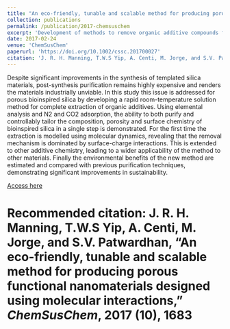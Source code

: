 ```yaml
---
title: "An eco-friendly, tunable and scalable method for producing porous functional nanomaterials designed using molecular interactions"
collection: publications
permalink: /publication/2017-chemsuschem
excerpt: 'Development of methods to remove organic additive compounds from bioinspired silica materials by mild acid extraction.'
date: 2017-02-24
venue: 'ChemSusChem'
paperurl: 'https://doi.org/10.1002/cssc.201700027'
citation: 'J. R. H. Manning, T.W.S Yip, A. Centi, M. Jorge, and S.V. Patwardhan, “An eco-friendly, tunable and scalable method for producing porous functional nanomaterials designed using molecular interactions,” _ChemSusChem_, 2017 (10), 1683'
---
```

Despite significant improvements in the synthesis of templated silica materials, post-synthesis purification remains highly expensive and renders the materials industrially unviable. In this study this issue is addressed for porous bioinspired silica by developing a rapid room-temperature solution method for complete extraction of organic additives. Using elemental analysis and N2 and CO2 adsorption, the ability to both purify and controllably tailor the composition, porosity and surface chemistry of bioinspired silica in a single step is demonstrated. For the first time the extraction is modelled using molecular dynamics, revealing that the removal mechanism is dominated by surface-charge interactions. This is extended to other additive chemistry, leading to a wider applicability of the method to other materials. Finally the environmental benefits of the new method are estimated and compared with previous purification techniques, demonstrating significant improvements in sustainability.

[Access here](https://doi.org/10.1002/cssc.201700027)

# Recommended citation: J. R. H. Manning, T.W.S Yip, A. Centi, M. Jorge, and S.V. Patwardhan, “An eco-friendly, tunable and scalable method for producing porous functional nanomaterials designed using molecular interactions,” _ChemSusChem_, 2017 (**10**), 1683